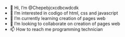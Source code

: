 - 👋 Hi, I’m @Chepebjcxcdbcwdcdk
- 👀 I’m interested in codigo of html, css and javascript
- 🌱 I’m currently learning creation of pages web
- 💞️ I’m looking to collaborate on creation of pages web
- 📫 How to reach me programming technician

<!---
Chepebjcxcdbcwdcdk/Chepebjcxcdbcwdcdk is a ✨ special ✨ repository because its `README.md` (this file) appears on your GitHub profile.
You can click the Preview link to take a look at your changes.
--->

